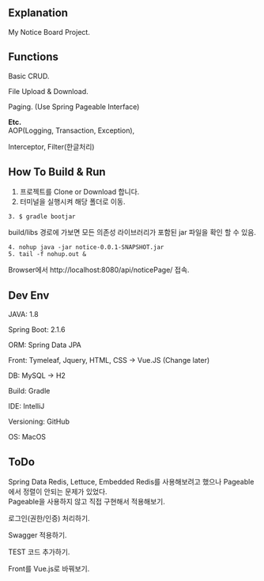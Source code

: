 ## Explanation
My Notice Board Project.

## Functions
Basic CRUD.

File Upload & Download.

Paging. (Use Spring Pageable Interface)

**Etc.**   
AOP(Logging, Transaction, Exception),

Interceptor, Filter(한글처리)


## How To Build & Run
1. 프로젝트를 Clone or Download 합니다.
2. 터미널을 실행시켜 해당 폴더로 이동.
~~~
3. $ gradle bootjar
~~~

build/libs 경로에 가보면 모든 의존성 라이브러리가 포함된 jar 파일을 확인 할 수 있음.

~~~
4. nohup java -jar notice-0.0.1-SNAPSHOT.jar
5. tail -f nohup.out &
~~~

Browser에서 http://localhost:8080/api/noticePage/ 접속. 

## Dev Env
JAVA: 1.8

Spring Boot: 2.1.6

ORM: Spring Data JPA

Front: Tymeleaf, Jquery, HTML, CSS -> Vue.JS (Change later)

DB: MySQL -> H2

Build: Gradle

IDE: IntelliJ

Versioning: GitHub

OS: MacOS

## ToDo
Spring Data Redis, Lettuce, Embedded Redis를 사용해보려고 했으나 Pageable에서 정렬이 안되는 문제가 있었다.
<br>Pageable을 사용하지 않고 직접 구현해서 적용해보기.

로그인(권한/인증) 처리하기.

Swagger 적용하기.

TEST 코드 추가하기.

Front를 Vue.js로 바꿔보기.




